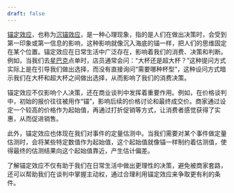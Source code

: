 ```yaml
---
draft: false
---
```

[锚定效应](https://www.baidu.com/s?wd=%E9%94%9A%E5%AE%9A%E6%95%88%E5%BA%94&tn=98010089_dg&ch=3&usm=2&ie=utf-8&rsv_pq=f6c25e3a00aef480&oq=%E9%94%9A%E5%AE%9A%E6%95%88%E5%BA%94&rsv_t=0a40Uyv0d9%2FsP87tYM2ubjmeMt1xcRtR%2BA2Gou0EtcR5CemeeSLwvJTLVvcH8EfT1q4&sa=re_dqa_zy)，也称为‌[沉锚效应](https://www.baidu.com/s?wd=%E6%B2%89%E9%94%9A%E6%95%88%E5%BA%94&tn=98010089_dg&ch=3&usm=2&ie=utf-8&rsv_pq=f6c25e3a00aef480&oq=%E9%94%9A%E5%AE%9A%E6%95%88%E5%BA%94&rsv_t=0a40Uyv0d9%2FsP87tYM2ubjmeMt1xcRtR%2BA2Gou0EtcR5CemeeSLwvJTLVvcH8EfT1q4&sa=re_dqa_zy)，是一种心理现象，指的是人们在做出决策时，会受到第一印象或第一信息的影响，这种影响就像沉入海底的锚一样，把人们的思维固定在某个位置。锚定效应在日常生活中广泛存在，影响着我们的消费、决策和判断。例如，当我们去‌[星巴克](https://www.baidu.com/s?wd=%E6%98%9F%E5%B7%B4%E5%85%8B&tn=98010089_dg&ch=3&usm=2&ie=utf-8&rsv_pq=f6c25e3a00aef480&oq=%E9%94%9A%E5%AE%9A%E6%95%88%E5%BA%94&rsv_t=3cb7v5dSkZb%2BNM10PcfKbCRpCf%2BEvnyw0UXfxDXBPwcghS5HSlw6XdocptxXytviCzw&sa=re_dqa_zy)点单时，店员通常会问：“大杯还是超大杯？”这种提问方式实际上是在引导我们做出选择，而没有直接询问“需要哪种杯型”，这种设问方式暗示我们在大杯和超大杯之间做出选择，从而影响了我们的消费决策。

锚定效应不仅影响个人决策，还在商业谈判中发挥着重要作用。例如，在价格谈判中，初始的报价往往被用作“锚”，影响后续的价格讨论和最终成交价。商家通过设定一个较高的价格作为起始值，再通过打折促销等方式，让消费者感觉获得了实惠，从而促进销售。

此外，锚定效应也体现在我们对事件的定量估测中。当我们需要对某个事件做定量估测时，会将某些特定数值作为起始值，这个起始值就像锚一样制约着估测值，使得最终的估测结果向这个起始值靠近，产生估计偏差。

了解锚定效应不仅有助于我们在日常生活中做出更理性的决策，避免被商家套路，还可以帮助我们在谈判中掌握主动权，通过合理利用锚定效应来争取更有利的条件。